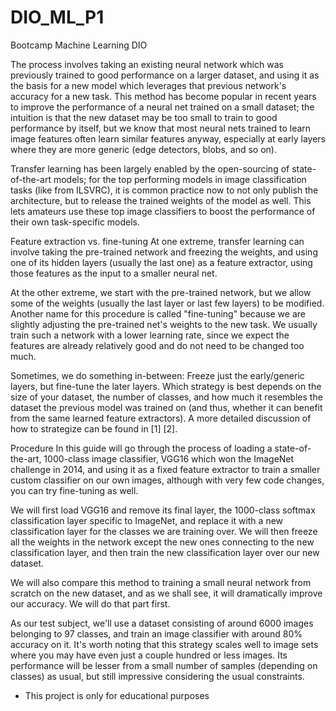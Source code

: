 # DIO_ML_P1
Bootcamp Machine Learning DIO

 The process involves taking an existing neural network which was previously trained to good performance on a larger dataset, and using it as the basis for a new model which leverages that previous network's accuracy for a new task. This method has become popular in recent years to improve the performance of a neural net trained on a small dataset; the intuition is that the new dataset may be too small to train to good performance by itself, but we know that most neural nets trained to learn image features often learn similar features anyway, especially at early layers where they are more generic (edge detectors, blobs, and so on).

Transfer learning has been largely enabled by the open-sourcing of state-of-the-art models; for the top performing models in image classification tasks (like from ILSVRC), it is common practice now to not only publish the architecture, but to release the trained weights of the model as well. This lets amateurs use these top image classifiers to boost the performance of their own task-specific models.

Feature extraction vs. fine-tuning
At one extreme, transfer learning can involve taking the pre-trained network and freezing the weights, and using one of its hidden layers (usually the last one) as a feature extractor, using those features as the input to a smaller neural net.

At the other extreme, we start with the pre-trained network, but we allow some of the weights (usually the last layer or last few layers) to be modified. Another name for this procedure is called "fine-tuning" because we are slightly adjusting the pre-trained net's weights to the new task. We usually train such a network with a lower learning rate, since we expect the features are already relatively good and do not need to be changed too much.

Sometimes, we do something in-between: Freeze just the early/generic layers, but fine-tune the later layers. Which strategy is best depends on the size of your dataset, the number of classes, and how much it resembles the dataset the previous model was trained on (and thus, whether it can benefit from the same learned feature extractors). A more detailed discussion of how to strategize can be found in [1] [2].

Procedure
In this guide will go through the process of loading a state-of-the-art, 1000-class image classifier, VGG16 which won the ImageNet challenge in 2014, and using it as a fixed feature extractor to train a smaller custom classifier on our own images, although with very few code changes, you can try fine-tuning as well.

We will first load VGG16 and remove its final layer, the 1000-class softmax classification layer specific to ImageNet, and replace it with a new classification layer for the classes we are training over. We will then freeze all the weights in the network except the new ones connecting to the new classification layer, and then train the new classification layer over our new dataset.

We will also compare this method to training a small neural network from scratch on the new dataset, and as we shall see, it will dramatically improve our accuracy. We will do that part first.

As our test subject, we'll use a dataset consisting of around 6000 images belonging to 97 classes, and train an image classifier with around 80% accuracy on it. It's worth noting that this strategy scales well to image sets where you may have even just a couple hundred or less images. Its performance will be lesser from a small number of samples (depending on classes) as usual, but still impressive considering the usual constraints.

* This project is only for educational purposes
